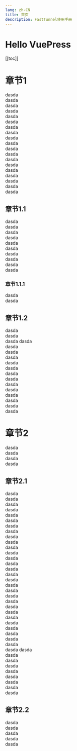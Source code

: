 ```yaml
---
lang: zh-CN
title: 首页
description: FastTunnel使用手册
---
```

 
# Hello VuePress

[[toc]]

# 章节1
dasda  
dasda  
dasda  
dasda  
dasda  
dasda  
dasda  
dasda  
dasda  
dasda  
dasda  
dasda  
dasda  
dasda  
dasda  
dasda  
dasda  
dasda  
dasda  
## 章节1.1
dasda  
dasda  
dasda  
dasda  
dasda  
dasda  
dasda  
dasda  
dasda  
dasda  
### 章节1.1.1
dasda  
dasda  
## 章节1.2
dasda  
dasda  
dasda  dasda  
dasda  
dasda  
dasda  
dasda  
dasda  
dasda  
dasda  
dasda  
dasda  
dasda  
dasda  
dasda  
dasda  
# 章节2

dasda  
dasda  
dasda  
dasda  
## 章节2.1
dasda  
dasda  
dasda  
dasda  
dasda  
dasda  
dasda  
dasda  
dasda  
dasda  
dasda  
dasda  
dasda  
dasda  
dasda  
dasda  
dasda  
dasda  
dasda  
dasda  
dasda  
dasda  
dasda  
dasda  
dasda  
dasda  
dasda  
dasda  
dasda  
dasda  dasda  
dasda  
dasda  
dasda  
dasda  
dasda  
dasda  
dasda  
dasda  
## 章节2.2
dasda  
dasda  
dasda  
dasda  
dasda 
